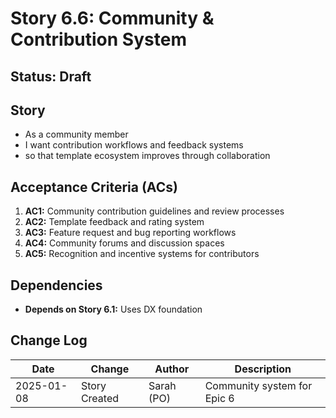 # Story 6.6: Community & Contribution System

## Status: Draft

## Story

- As a community member
- I want contribution workflows and feedback systems
- so that template ecosystem improves through collaboration

## Acceptance Criteria (ACs)

1. **AC1:** Community contribution guidelines and review processes
2. **AC2:** Template feedback and rating system
3. **AC3:** Feature request and bug reporting workflows
4. **AC4:** Community forums and discussion spaces
5. **AC5:** Recognition and incentive systems for contributors

## Dependencies

- **Depends on Story 6.1:** Uses DX foundation

## Change Log

| Date       | Change        | Author     | Description                 |
| ---------- | ------------- | ---------- | --------------------------- |
| 2025-01-08 | Story Created | Sarah (PO) | Community system for Epic 6 |
